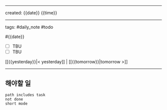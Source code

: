 
---
created: {{date}} {{time}}

---
tags: #daily_note #todo

#{{date}}
- [ ] TBU
- [ ] TBU

[[{{yesterday}}|< yesterday]] | [[{{tomorrow}}|tomorrow >]]


***
## 해야할 일
```tasks
path includes task
not done
short mode
```